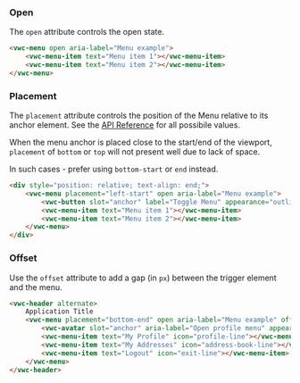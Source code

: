 ### Open

The `open` attribute controls the open state.

```html preview 150px
<vwc-menu open aria-label="Menu example">
	<vwc-menu-item text="Menu item 1"></vwc-menu-item>
	<vwc-menu-item text="Menu item 2"></vwc-menu-item>
</vwc-menu>
```

### Placement

The `placement` attribute controls the position of the Menu relative to its anchor element. See the [API Reference](/component/menu/code/#menu) for all possibile values.

<vwc-note connotation="warning" headline="Bottom Placement at Viewport side">
	<vwc-icon name="warning-line" slot="icon" label="Warning:"></vwc-icon>

When the menu anchor is placed close to the start/end of the viewport, `placement` of `bottom` or `top` will not present well due to lack of space.

In such cases - prefer using `bottom-start` or `end` instead.

</vwc-note>

```html preview 150px
<div style="position: relative; text-align: end;">
	<vwc-menu placement="left-start" open aria-label="Menu example">
		<vwc-button slot="anchor" label="Toggle Menu" appearance="outlined"></vwc-button>
		<vwc-menu-item text="Menu item 1"></vwc-menu-item>
		<vwc-menu-item text="Menu item 2"></vwc-menu-item>
	</vwc-menu>
</div>
```

### Offset

Use the `offset` attribute to add a gap (in `px`) between the trigger element and the menu.

```html preview 250px
<vwc-header alternate>
	Application Title
	<vwc-menu placement="bottom-end" open aria-label="Menu example" offset="12" slot="action-items">
		<vwc-avatar slot="anchor" aria-label="Open profile menu" appearance="subtle" clickable></vwc-avatar>
		<vwc-menu-item text="My Profile" icon="profile-line"></vwc-menu-item>
		<vwc-menu-item text="My Addresses" icon="address-book-line"></vwc-menu-item>
		<vwc-menu-item text="Logout" icon="exit-line"></vwc-menu-item>
	</vwc-menu>
</vwc-header>
```
